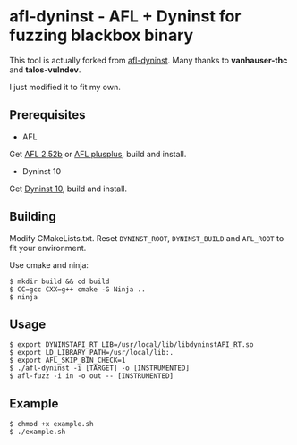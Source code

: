 # afl-dyninst - AFL + Dyninst for fuzzing blackbox binary

This tool is actually forked from [afl-dyninst](https://github.com/vanhauser-thc/afl-dyninst). Many thanks to **vanhauser-thc** and **talos-vulndev**.

I just modified it to fit my own.

## Prerequisites

- AFL

Get [AFL 2.52b](http://lcamtuf.coredump.cx/afl/) or [AFL plusplus](https://github.com/vanhauser-thc/AFLplusplus), build and install.

- Dyninst 10

Get [Dyninst 10](https://github.com/dyninst/dyninst/releases/tag/v10.1.0), build and install.

## Building

Modify CMakeLists.txt. Reset `DYNINST_ROOT`, `DYNINST_BUILD` and `AFL_ROOT` to fit your environment.

Use cmake and ninja:

```shell
$ mkdir build && cd build
$ CC=gcc CXX=g++ cmake -G Ninja ..
$ ninja
```

## Usage

```shell
$ export DYNINSTAPI_RT_LIB=/usr/local/lib/libdyninstAPI_RT.so
$ export LD_LIBRARY_PATH=/usr/local/lib:.
$ export AFL_SKIP_BIN_CHECK=1
$ ./afl-dyninst -i [TARGET] -o [INSTRUMENTED]
$ afl-fuzz -i in -o out -- [INSTRUMENTED]
```

## Example

```shell
$ chmod +x example.sh
$ ./example.sh
```
